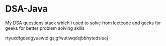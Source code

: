 # DSA-Java


My DSA questions stack which i used to solve from leetcode and geeks for geeks for better problem solving skills


rtyuxdfgdsdgyuewtdigsjgfwutiwqdsjbbhytedsiuej



